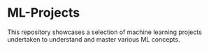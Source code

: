 # ML-Projects
This repository showcases a selection of machine learning projects undertaken to understand and master various ML concepts.
